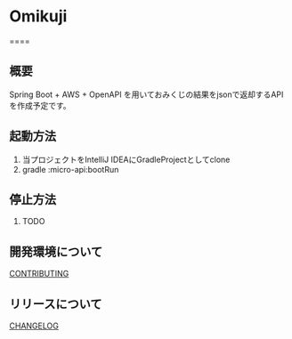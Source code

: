 # Omikuji
====

## 概要  

Spring Boot + AWS + OpenAPI を用いておみくじの結果をjsonで返却するAPIを作成予定です。

## 起動方法  

1. 当プロジェクトをIntelliJ IDEAにGradleProjectとしてclone  
2. gradle :micro-api:bootRun  

## 停止方法  

1. TODO

## 開発環境について

[CONTRIBUTING](.github/CONTRIBUTING.md)

## リリースについて

[CHANGELOG](./CHANGELOG.md)

